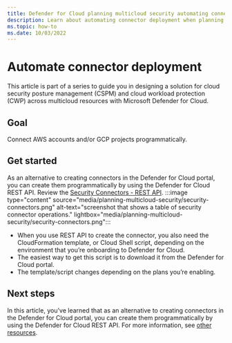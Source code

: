 ```yaml
---
title: Defender for Cloud planning multicloud security automating connector deployment
description: Learn about automating connector deployment when planning multicloud deployment with Microsoft Defender for Cloud.
ms.topic: how-to
ms.date: 10/03/2022
---
```

# Automate connector deployment

This article is part of a series to guide you in designing a solution for cloud security posture management (CSPM) and cloud workload protection (CWP) across multicloud resources with Microsoft Defender for Cloud.

## Goal

Connect AWS accounts and/or GCP projects programmatically.

## Get started

As an alternative to creating connectors in the Defender for Cloud portal, you can create them programmatically by using the Defender for Cloud REST API.
Review the [Security Connectors - REST API](/rest/api/defenderforcloud/security-connectors).
:::image type="content" source="media/planning-multicloud-security/security-connectors.png" alt-text="screenshot that shows a table of security connector operations." lightbox="media/planning-multicloud-security/security-connectors.png":::

- When you use REST API to create the connector, you also need the CloudFormation template, or Cloud Shell script, depending on the environment that you’re onboarding to Defender for Cloud.
- The easiest way to get this script is to download it from the Defender for Cloud portal.
- The template/script changes depending on the plans you’re enabling.

## Next steps

In this article, you've learned that as an alternative to creating connectors in the Defender for Cloud portal, you can create them programmatically by using the Defender for Cloud REST API. For more information, see [other resources](plan-multicloud-security-other-resources.md#).
